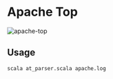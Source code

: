 # Apache Top
![apache-top](https://user-images.githubusercontent.com/6814254/41112936-a3837354-6a80-11e8-92c9-4803eba1c293.gif)


## Usage
```
scala at_parser.scala apache.log
```


